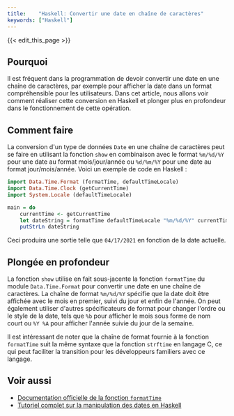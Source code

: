 ```yaml
---
title:    "Haskell: Convertir une date en chaîne de caractères"
keywords: ["Haskell"]
---
```


{{< edit_this_page >}}

## Pourquoi

Il est fréquent dans la programmation de devoir convertir une date en une chaîne de caractères, par exemple pour afficher la date dans un format compréhensible pour les utilisateurs. Dans cet article, nous allons voir comment réaliser cette conversion en Haskell et plonger plus en profondeur dans le fonctionnement de cette opération.

## Comment faire

La conversion d'un type de données `Date` en une chaîne de caractères peut se faire en utilisant la fonction `show` en combinaison avec le format `%m/%d/%Y` pour une date au format mois/jour/année ou `%d/%m/%Y` pour une date au format jour/mois/année. Voici un exemple de code en Haskell :

```Haskell
import Data.Time.Format (formatTime, defaultTimeLocale)
import Data.Time.Clock (getCurrentTime)
import System.Locale (defaultTimeLocale)

main = do
    currentTime <- getCurrentTime
    let dateString = formatTime defaultTimeLocale "%m/%d/%Y" currentTime
    putStrLn dateString
```

Ceci produira une sortie telle que `04/17/2021` en fonction de la date actuelle.

## Plongée en profondeur

La fonction `show` utilise en fait sous-jacente la fonction `formatTime` du module `Data.Time.Format` pour convertir une date en une chaîne de caractères. La chaîne de format `%m/%d/%Y` spécifie que la date doit être affichée avec le mois en premier, suivi du jour et enfin de l'année. On peut également utiliser d'autres spécificateurs de format pour changer l'ordre ou le style de la date, tels que `%b` pour afficher le mois sous forme de nom court ou `%Y %A` pour afficher l'année suivie du jour de la semaine.

Il est intéressant de noter que la chaîne de format fournie à la fonction `formatTime` suit la même syntaxe que la fonction `strftime` en langage C, ce qui peut faciliter la transition pour les développeurs familiers avec ce langage.

## Voir aussi

- [Documentation officielle de la fonction `formatTime`](https://hackage.haskell.org/package/time/docs/Data-Time-Format.html#v:formatTime)
- [Tutoriel complet sur la manipulation des dates en Haskell](https://www.vex.net/~trebla/haskell/time.xhtml)